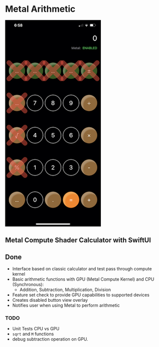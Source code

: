 #  Metal Arithmetic

![Metal Arithmetic Screenshot](/screenshots/screen.jpeg?raw=true "Screenshot")

## Metal Compute Shader Calculator with SwiftUI

## Done
* Interface based on classic calculator and test pass through compute kernel
* Basic arithmetic functions with GPU (Metal Compute Kernel) and CPU (Synchronous):
  * Addition, Subtraction, Multiplication, Division
* Feature set check to provide GPU capabilities to supported devices
* Creates disabled button view overlay
* Notifies user when using Metal to perform arithmetic

### TODO
* Unit Tests CPU vs GPU
* `sqrt` and `M` functions
* debug subtraction operation on GPU.

